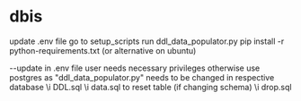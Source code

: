 # dbis

update .env file 
go to setup_scripts
run ddl_data_populator.py
pip install -r python-requirements.txt (or alternative on ubuntu)

--update
in .env file user needs necessary privileges otherwise use postgres as "ddl_data_populator.py" needs to be changed
in respective database
\i DDL.sql
\i data.sql
to reset table (if changing schema)
\i drop.sql